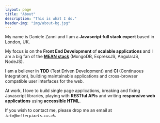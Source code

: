 ```yaml
---
layout: page
title: "About"
description: "This is what I do."
header-img: "img/about-bg.jpg"
---
```


My name is Daniele Zanni and I am a **Javascript full stack expert** based in London, UK.

My focus is on the **Front End Development** of **scalable applications** and I am a big fan of the **[MEAN stack](http://blog.mongodb.org/post/49262866911/the-mean-stack-mongodb-expressjs-angularjs-and)** (MongoDB, ExpressJS, AngularJS, NodeJS).

I am a believer in **TDD** (Test Driven Development) and **CI** (Continuous Integration), building maintainable applications and cross-browser compatible user interfaces for the web.

At work, I love to build single page applications, breaking and fixing Javascript libraries, playing with **RESTful APIs** and writing **responsive web  applications** using **accessible HTML**.

If you wish to contact me, please drop me an email at *`info@betterpixels.co.uk`*.